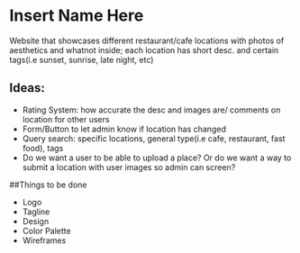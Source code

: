 # Insert Name Here
Website that showcases different restaurant/cafe locations with photos of aesthetics and whatnot inside; each location has short desc. and certain tags(i.e sunset, sunrise, late night, etc)

## Ideas:
- Rating System: how accurate the desc and images are/ comments on location for other users
- Form/Button to let admin know if location has changed
- Query search: specific locations, general type(i.e cafe, restaurant, fast food), tags
- Do we want a user to be able to upload a place? Or do we want a way to submit a location with user images so admin can screen?

##Things to be done
- Logo
- Tagline
- Design
- Color Palette
- Wireframes

